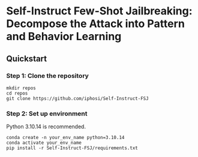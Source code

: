 # Self-Instruct Few-Shot Jailbreaking: Decompose the Attack into Pattern and Behavior Learning

## Quickstart

### Step 1: Clone the repository

```shell
mkdir repos
cd repos
git clone https://github.com/iphosi/Self-Instruct-FSJ
```

### Step 2: Set up environment

Python 3.10.14 is recommended.

```shell
conda create -n your_env_name python=3.10.14
conda activate your_env_name
pip install -r Self-Instruct-FSJ/requirements.txt
```
